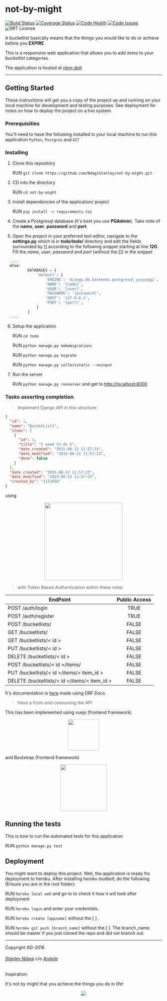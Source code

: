 # not-by-might

[![Build Status](https://semaphoreci.com/api/v1/stanmd/not-by-might/branches/feature-review/badge.svg)](https://semaphoreci.com/stanmd/not-by-might)
[![Coverage Status](https://coveralls.io/repos/github/NdagiStanley/not-by-might/badge.svg?branch=feature-review)](https://coveralls.io/github/NdagiStanley/not-by-might?branch=feature-review)
[![Code Health](https://landscape.io/github/NdagiStanley/not-by-might/feature-review/landscape.svg?style=flat)](https://landscape.io/github/NdagiStanley/not-by-might/feature-review)
[![Code Issues](https://www.quantifiedcode.com/api/v1/project/b4fcf46ab7d1438b86f77d14ae709f3c/badge.svg)](https://www.quantifiedcode.com/app/project/b4fcf46ab7d1438b86f77d14ae709f3c)
![MIT License](https://img.shields.io/github/license/mashape/apistatus.svg)

A bucketlist basically means that the things you would like to do or achieve before you **EXPIRE**

This is a responsive web application that allows you to add *items* to your *bucketlist* categories.

The application is hosted at [nbm-doit](http://nbm-doit.herokuapp.com)

----

## Getting Started

These instructions will get you a copy of the project up and running on your local machine for development and testing purposes. See deployment for notes on how to deploy the project on a live system.

### Prerequisities

You'll need to have the following installed in your local machine to run this application
```Python```, ```Postgres``` and ```GIT```

### Installing

1. Clone this repository

    RUN ```git clone https://github.com/NdagiStanley/not-by-might.git```

2. CD into the directory

    RUN ```cd not-by-might```

3. Install dependencies of the application/ project

    RUN ```pip install -r requirements.txt```

4. Create a Postgresql database (it's best you use **PGAdmin**). Take note of the **name**, **user**, **password** and **port**.

5. Open the project in your preferred text editor, navigate to the **settings.py** which is in **_todo/todo/_** directory and edit the fields surrounded by [] according to the following snippet starting at line **120**. Fill the _name_, _user_, _password_ and _port_ (without the []) in the snippet

  ```python
    ....
    else:
            DATABASES = {
                'default': {
                    'ENGINE': 'django.db.backends.postgresql_psycopg2',
                    'NAME': '[name]',
                    'USER': '[user]',
                    'PASSWORD': '[password]',
                    'HOST': '127.0.0.1',
                    'PORT': '[port]',
                }
            }
    ....

  ```

6. Setup the application

    RUN ```cd todo ```

    RUN ```python manage.py makemigrations```

    RUN ```python manage.py migrate```

    RUN ```python manage.py collectstatic --noinput```

7. Run the server

    RUN ```python manage.py runserver``` and get to [http://localhost:8000](http://localhost:8000)

### Tasks asserting completion

> Implement Django API in this structure:

```json
{
  "id": 1,
  "name": "BucketList1",
  "items": [
    {
      "id": 1,
      "title": "I need to do X",
      "date_created": "2015-08-12 11:57:23",
      "date_modified": "2015-08-12 11:57:23",
      "done": false
    }
  ],
  "date_created": "2015-08-12 11:57:23",
  "date_modified": "2015-08-12 11:57:23",
  "created_by": "1113456"
}
```

using

<div align="center"><img width="250" src="https://cms-assets.tutsplus.com/uploads/users/45/posts/19786/preview_image/django-rest-framework-wide-retina-preview.gif"></div>

> with Token Based Authentication within these rules:

| EndPoint      |   Public Access   |
| ---- |:----: |
| POST /auth/login  |  TRUE     |
| POST /auth/register   |  TRUE     |
| POST /bucketlists/    |  FALSE    |
| GET /bucketlists/     |  FALSE    |
| GET /bucketlists/< id >   |   FALSE   |
| PUT /bucketlists/< id >   |   FALSE   |
| DELETE /bucketlists/< id >    |   FALSE   |
| POST /bucketlists/< id >/items/   |   FALSE   |
| PUT /bucketlists/< id >/items/< item_id >     |   FALSE   |
| DELETE /bucketlists/< id >/items/< item_id >      |   FALSE   |

It's documentation is [here](https://nbm-doit.herokuapp.com/api/v1/docs/) made using DRF Docs

> Have a front-end consuming the API

This has been implemented using vuejs (frontend framework)
<div align="center"><a href="http://vuejs.org" target="_blank"><img width="100"src="http://vuejs.org/images/logo.png"></a></div>

and Bootstrap (frontend framework)

<div align="center"><img width="150"src="http://cwfan.cc/wp-content/uploads/2015/11/bootstrap-logo.png">
</div>


## Running the tests

This is how to run the automated tests for this application

RUN ```python manage.py test```

## Deployment

You might want to deploy this project. Well, the application is ready fro deployment to heroku. After installing _heroku toolbelt_; do the following (Ensure you are in the root folder):

RUN ```heroku local web``` and go to to check it how it will look after deployment

RUN ```heroku login``` and enter your credentials.

RUN ```heroku create [appname]``` without the [ ] .

RUN ```heroku git push [branch_name]``` without the [ ]. The branch_name should be master if you just cloned the repo and did not branch out.

----

Copyright AD-2016
###### [Stanley Ndagi](http://techkenyans.org/jamii/stanmd) c/o [Andela](http://andela.com)

Inspiration:

It's not by might that you achieve the things you do in life!
<div align="center">
<img src="https://scontent.xx.fbcdn.net/t31.0-8/13055734_10201410751228121_1746141436641529211_o.jpg">
</div>
